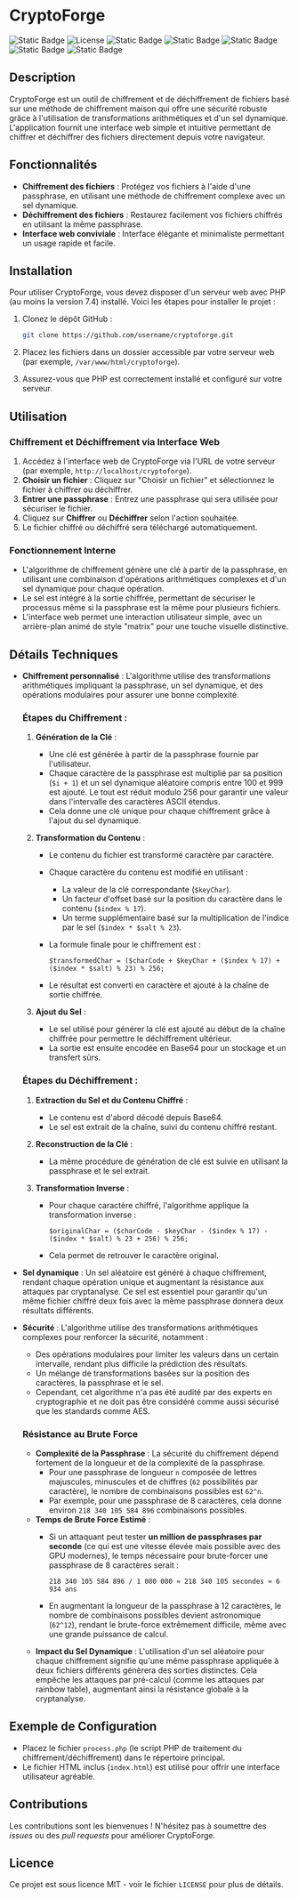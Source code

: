 # CryptoForge

![Static Badge](https://img.shields.io/badge/Contributeur-1-brightgreen?style=flat&logo=clubhouse&logoColor=white&logoSize=auto) ![License](https://img.shields.io/github/license/Nyx-Off/AceVenturaTheGame) 
![Static Badge](https://img.shields.io/badge/JavaScript-black?style=plastic&logo=javascript&logoColor=white&logoSize=auto&color=purple)
![Static Badge](https://img.shields.io/badge/HTML-black?style=plastic&logo=html5&logoColor=white&logoSize=auto&color=orange)
![Static Badge](https://img.shields.io/badge/CSS-black?style=plastic&logo=css3&logoColor=white&logoSize=auto&color=blue)
![Static Badge](https://img.shields.io/badge/PHP-black?style=plastic&logo=php&logoColor=white&logoSize=auto&color=green)
![Static Badge](https://img.shields.io/badge/Cryptographie-grey?style=plastic&logo=letsencrypt&logoSize=auto&color=darkred)


## Description
CryptoForge est un outil de chiffrement et de déchiffrement de fichiers basé sur une méthode de chiffrement maison qui offre une sécurité robuste grâce à l'utilisation de transformations arithmétiques et d'un sel dynamique. L'application fournit une interface web simple et intuitive permettant de chiffrer et déchiffrer des fichiers directement depuis votre navigateur.

## Fonctionnalités
- **Chiffrement des fichiers** : Protégez vos fichiers à l'aide d'une passphrase, en utilisant une méthode de chiffrement complexe avec un sel dynamique.
- **Déchiffrement des fichiers** : Restaurez facilement vos fichiers chiffrés en utilisant la même passphrase.
- **Interface web conviviale** : Interface élégante et minimaliste permettant un usage rapide et facile.

## Installation
Pour utiliser CryptoForge, vous devez disposer d'un serveur web avec PHP (au moins la version 7.4) installé. Voici les étapes pour installer le projet :

1. Clonez le dépôt GitHub :
   ```sh
   git clone https://github.com/username/cryptoforge.git
   ```

2. Placez les fichiers dans un dossier accessible par votre serveur web (par exemple, `/var/www/html/cryptoforge`).

3. Assurez-vous que PHP est correctement installé et configuré sur votre serveur.

## Utilisation
### Chiffrement et Déchiffrement via Interface Web
1. Accédez à l'interface web de CryptoForge via l'URL de votre serveur (par exemple, `http://localhost/cryptoforge`).
2. **Choisir un fichier** : Cliquez sur "Choisir un fichier" et sélectionnez le fichier à chiffrer ou déchiffrer.
3. **Entrer une passphrase** : Entrez une passphrase qui sera utilisée pour sécuriser le fichier.
4. Cliquez sur **Chiffrer** ou **Déchiffrer** selon l'action souhaitée.
5. Le fichier chiffré ou déchiffré sera téléchargé automatiquement.

### Fonctionnement Interne
- L'algorithme de chiffrement génère une clé à partir de la passphrase, en utilisant une combinaison d'opérations arithmétiques complexes et d'un sel dynamique pour chaque opération.
- Le sel est intégré à la sortie chiffrée, permettant de sécuriser le processus même si la passphrase est la même pour plusieurs fichiers.
- L'interface web permet une interaction utilisateur simple, avec un arrière-plan animé de style "matrix" pour une touche visuelle distinctive.

## Détails Techniques
- **Chiffrement personnalisé** : L'algorithme utilise des transformations arithmétiques impliquant la passphrase, un sel dynamique, et des opérations modulaires pour assurer une bonne complexité.

  ### Étapes du Chiffrement :
  1. **Génération de la Clé** :
     - Une clé est générée à partir de la passphrase fournie par l'utilisateur.
     - Chaque caractère de la passphrase est multiplié par sa position (`$i + 1`) et un sel dynamique aléatoire compris entre 100 et 999 est ajouté. Le tout est réduit modulo 256 pour garantir une valeur dans l'intervalle des caractères ASCII étendus.
     - Cela donne une clé unique pour chaque chiffrement grâce à l'ajout du sel dynamique.
  
  2. **Transformation du Contenu** :
     - Le contenu du fichier est transformé caractère par caractère.
     - Chaque caractère du contenu est modifié en utilisant :
       - La valeur de la clé correspondante (`$keyChar`).
       - Un facteur d'offset basé sur la position du caractère dans le contenu (`$index % 17`).
       - Un terme supplémentaire basé sur la multiplication de l'indice par le sel (`$index * $salt % 23`).
     - La formule finale pour le chiffrement est :
       
       ```
       $transformedChar = ($charCode + $keyChar + ($index % 17) + ($index * $salt) % 23) % 256;
       ```
     - Le résultat est converti en caractère et ajouté à la chaîne de sortie chiffrée.

  3. **Ajout du Sel** :
     - Le sel utilisé pour générer la clé est ajouté au début de la chaîne chiffrée pour permettre le déchiffrement ultérieur.
     - La sortie est ensuite encodée en Base64 pour un stockage et un transfert sûrs.

  ### Étapes du Déchiffrement :
  1. **Extraction du Sel et du Contenu Chiffré** :
     - Le contenu est d'abord décodé depuis Base64.
     - Le sel est extrait de la chaîne, suivi du contenu chiffré restant.
  
  2. **Reconstruction de la Clé** :
     - La même procédure de génération de clé est suivie en utilisant la passphrase et le sel extrait.
  
  3. **Transformation Inverse** :
     - Pour chaque caractère chiffré, l'algorithme applique la transformation inverse :
       
       ```
       $originalChar = ($charCode - $keyChar - ($index % 17) - ($index * $salt) % 23 + 256) % 256;
       ```
     - Cela permet de retrouver le caractère original.

- **Sel dynamique** : Un sel aléatoire est généré à chaque chiffrement, rendant chaque opération unique et augmentant la résistance aux attaques par cryptanalyse. Ce sel est essentiel pour garantir qu'un même fichier chiffré deux fois avec la même passphrase donnera deux résultats différents.

- **Sécurité** : L'algorithme utilise des transformations arithmétiques complexes pour renforcer la sécurité, notamment :
  - Des opérations modulaires pour limiter les valeurs dans un certain intervalle, rendant plus difficile la prédiction des résultats.
  - Un mélange de transformations basées sur la position des caractères, la passphrase et le sel.
  - Cependant, cet algorithme n'a pas été audité par des experts en cryptographie et ne doit pas être considéré comme aussi sécurisé que les standards comme AES.

  ### Résistance au Brute Force
  - **Complexité de la Passphrase** : La sécurité du chiffrement dépend fortement de la longueur et de la complexité de la passphrase.
    - Pour une passphrase de longueur `n` composée de lettres majuscules, minuscules et de chiffres (`62` possibilités par caractère), le nombre de combinaisons possibles est `62^n`.
    - Par exemple, pour une passphrase de 8 caractères, cela donne environ `218 340 105 584 896` combinaisons possibles.
  - **Temps de Brute Force Estimé** :
    - Si un attaquant peut tester **un million de passphrases par seconde** (ce qui est une vitesse élevée mais possible avec des GPU modernes), le temps nécessaire pour brute-forcer une passphrase de 8 caractères serait :
      
      ```
      218 340 105 584 896 / 1 000 000 ≈ 218 340 105 secondes ≈ 6 934 ans
      ```
    - En augmentant la longueur de la passphrase à 12 caractères, le nombre de combinaisons possibles devient astronomique (`62^12`), rendant le brute-force extrêmement difficile, même avec une grande puissance de calcul.
  - **Impact du Sel Dynamique** : L'utilisation d'un sel aléatoire pour chaque chiffrement signifie qu'une même passphrase appliquée à deux fichiers différents génèrera des sorties distinctes. Cela empêche les attaques par pré-calcul (comme les attaques par rainbow table), augmentant ainsi la résistance globale à la cryptanalyse.

## Exemple de Configuration
- Placez le fichier `process.php` (le script PHP de traitement du chiffrement/déchiffrement) dans le répertoire principal.
- Le fichier HTML inclus (`index.html`) est utilisé pour offrir une interface utilisateur agréable.

## Contributions
Les contributions sont les bienvenues ! N'hésitez pas à soumettre des *issues* ou des *pull requests* pour améliorer CryptoForge.

## Licence
Ce projet est sous licence MIT - voir le fichier `LICENSE` pour plus de détails.
